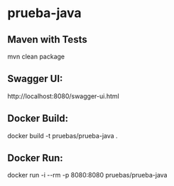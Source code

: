 # prueba-java

## Maven with Tests
mvn clean package

## Swagger UI: 
http://localhost:8080/swagger-ui.html

## Docker Build: 
docker build -t pruebas/prueba-java .

## Docker Run: 
docker run -i --rm -p 8080:8080 pruebas/prueba-java
